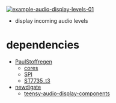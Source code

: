 [![example-audio-display-levels-01](https://github.com/newdigate/teensy-eurorack/actions/workflows/teensy-examples-audio-display-levels-01.yml/badge.svg)](https://github.com/newdigate/teensy-eurorack/actions/workflows/teensy-examples-audio-display-levels-01.yml)

* display incoming audio levels 

# dependencies
* [PaulStoffregen](https://github.com/PaulStoffregen)
  * [cores](https://github.com/PaulStoffregen/cores)
  * [SPI](https://github.com/PaulStoffregen/SPI)
  * [ST7735_t3](https://github.com/PaulStoffregen/ST7735_t3)
* [newdigate](https://github.com/newdigate)
  *  [teensy-audio-display-components](https://github.com/newdigate/teensy-audio-display-components)
